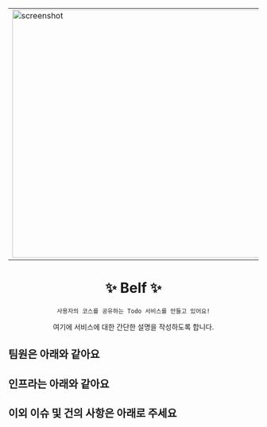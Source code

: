 <p align="center">
  <table align="center">
    <tbody>
      <tr>
        <td>
          <img src="https://user-images.githubusercontent.com/63892989/143169490-c3382537-cb92-4c28-867f-93374ebfdf10.png" alt="screenshot" width="500" />
        </td>
        <td>
          <img src="https://user-images.githubusercontent.com/63892989/143169494-71d33612-378b-418d-a2fb-77ef6d4aee32.png" alt="screenshot" width="500" />
        </td>
      </tr>
    </tbody>
  </table>
  <h1 align="center">
    ✨ Belf ✨
  </h1>
</p>
<div align="center">

`사용자의 코스를 공유하는 Todo 서비스를 만들고 있어요!`

여기에 서비스에 대한 간단한 설명을 작성하도록 합니다.

</div>

## 팀원은 아래와 같아요

## 인프라는 아래와 같아요

## 이외 이슈 및 건의 사항은 아래로 주세요
